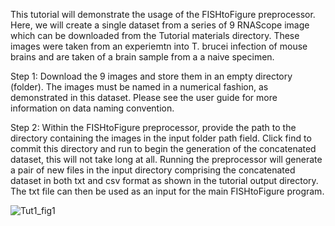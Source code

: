 This tutorial will demonstrate the usage of the FISHtoFigure preprocessor. Here, we will create a single dataset from a series of 9 RNAScope image which can be downloaded from the Tutorial materials directory. These images were taken from an experiemtn into T. brucei infection of mouse brains and are taken of a brain sample from a a naive specimen.

Step 1: Download the 9 images and store them in an empty directory (folder). The images must be named  in a numerical fashion, as demonstrated in this dataset. Please see the user guide for more information on data naming convention.

Step 2: Within the FISHtoFigure preprocessor, provide the path to the directory containing the images in the input folder path field. Click find to commit this directory and run to begin the generation of the concatenated dataset, this will not take long at all.
Running the preprocessor will generate a pair of new files in the input directory comprising the concatenated dataset in both txt and csv format as shown in the tutorial output directory. The txt file can then be used as an input for the main FISHtoFigure program.

![Tut1_fig1](https://user-images.githubusercontent.com/109809682/183073458-251f5196-1f1b-4df8-9da3-8bbaf9f3856c.png)
